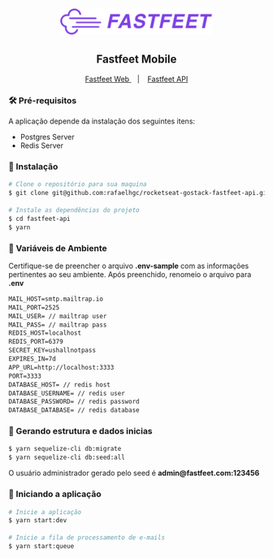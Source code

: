 <h1 align="center">
  <img alt="Fastfeet" title="Fastfeet" src=".github/logo.png" width="300px" />
</h1>

<h2 align="center">
  Fastfeet Mobile
</h2>

<p align="center">
  <a href="https://github.com/rafaelhgc/rocketseat-gostack-fastfeet-web">
    Fastfeet Web
  </a>
  &nbsp;&nbsp;&nbsp;|&nbsp;&nbsp;&nbsp;
  <a href="https://github.com/rafaelhgc/rocketseat-gostack-fastfeet-api">
    Fastfeet API
  </a>
</p>

<h3>🛠 Pré-requisitos</h3>
<p>
  A aplicação depende da instalação dos seguintes itens:
</p>

<ul>
  <li>Postgres Server</li>
  <li>Redis Server</li>
</ul>

<h3>💽 Instalação</h3>

```sh
# Clone o repositório para sua maquina
$ git clone git@github.com:rafaelhgc/rocketseat-gostack-fastfeet-api.git fastfeet-api

# Instale as dependências do projeto
$ cd fastfeet-api
$ yarn
```

<h3>📑 Variáveis de Ambiente</h3>

<p>
  Certifique-se de preencher o arquivo <strong>.env-sample</strong> com as informações pertinentes ao seu ambiente. Após preenchido, renomeio o arquivo para <strong>.env</strong>
</p>

```txt
MAIL_HOST=smtp.mailtrap.io
MAIL_PORT=2525
MAIL_USER= // mailtrap user
MAIL_PASS= // mailtrap pass
REDIS_HOST=localhost
REDIS_PORT=6379
SECRET_KEY=ushallnotpass
EXPIRES_IN=7d
APP_URL=http://localhost:3333
PORT=3333
DATABASE_HOST= // redis host
DATABASE_USERNAME= // redis user
DATABASE_PASSWORD= // redis password
DATABASE_DATABASE= // redis database
```

<h3>🎲 Gerando estrutura e dados inicias</h3>

```sh
$ yarn sequelize-cli db:migrate
$ yarn sequelize-cli db:seed:all
````
<p>
O usuário administrador gerado pelo seed é
<strong>
admin@fastfeet.com:123456
</strong>
</p>


<h3>🚀 Iniciando a aplicação</h3>

```sh
# Inicie a aplicação
$ yarn start:dev

# Inicie a fila de processamento de e-mails
$ yarn start:queue
```
